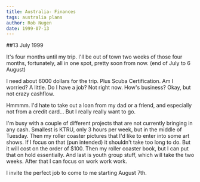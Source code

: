 ```yaml
---
title: Australia- Finances
tags: australia plans
author: Rob Nugen
date: 1999-07-13
---
```

##13 July 1999

<p>It's four months until my trip.  I'll be out of town two weeks of those four months, fortunately, all in one spot, pretty soon from now.  (end of July to 6 August)

<p>I need about 6000 dollars for the trip.  Plus Scuba Certification.  Am I worried?  A little.  Do I have a job?  Not right now.  How's business?  Okay, but not crazy cashflow.  

<p>Hmmmm.  I'd hate to take out a loan from my dad or a friend, and especially not from a credit card...   But I really really want to go.  

<p>I'm busy with a couple of different projects that are not currently bringing in any cash.   Smallest is KTRU, only 3 hours per week, but in the middle of Tuesday.  Then my roller coaster pictures that I'd like to enter into some art shows.  If I focus on that (pun intended) it shouldn't take too long to do.  But it will cost on the order of $100.  Then my roller coaster book, but I can put that on hold essentially.  And last is youth group stuff, which will take the two weeks.  After that I can focus on work work work.

<p>I invite the perfect job to come to me starting August 7th.
